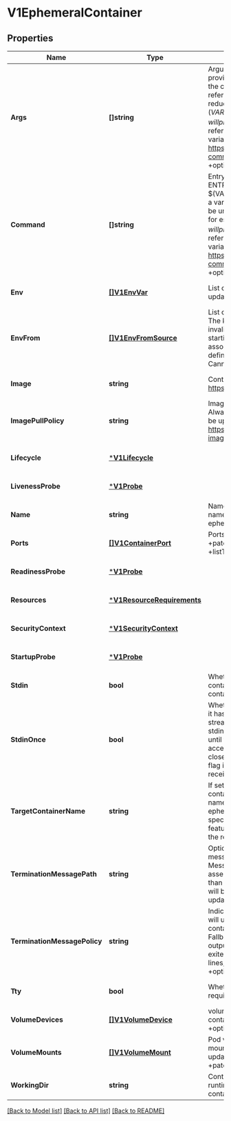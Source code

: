 # V1EphemeralContainer

## Properties
Name | Type | Description | Notes
------------ | ------------- | ------------- | -------------
**Args** | **[]string** | Arguments to the entrypoint. The image&#x27;s CMD is used if this is not provided. Variable references $(VAR_NAME) are expanded using the container&#x27;s environment. If a variable cannot be resolved, the reference in the input string will be unchanged. Double $$ are reduced to a single $, which allows for escaping the $(VAR_NAME) syntax: i.e. \&quot;$$(VAR_NAME)\&quot; will produce the string literal \&quot;$(VAR_NAME)\&quot;. Escaped references will never be expanded, regardless of whether the variable exists or not. Cannot be updated. More info: https://kubernetes.io/docs/tasks/inject-data-application/define-command-argument-container/#running-a-command-in-a-shell +optional | [optional] [default to null]
**Command** | **[]string** | Entrypoint array. Not executed within a shell. The image&#x27;s ENTRYPOINT is used if this is not provided. Variable references $(VAR_NAME) are expanded using the container&#x27;s environment. If a variable cannot be resolved, the reference in the input string will be unchanged. Double $$ are reduced to a single $, which allows for escaping the $(VAR_NAME) syntax: i.e. \&quot;$$(VAR_NAME)\&quot; will produce the string literal \&quot;$(VAR_NAME)\&quot;. Escaped references will never be expanded, regardless of whether the variable exists or not. Cannot be updated. More info: https://kubernetes.io/docs/tasks/inject-data-application/define-command-argument-container/#running-a-command-in-a-shell +optional | [optional] [default to null]
**Env** | [**[]V1EnvVar**](v1.EnvVar.md) | List of environment variables to set in the container. Cannot be updated. +optional +patchMergeKey&#x3D;name +patchStrategy&#x3D;merge | [optional] [default to null]
**EnvFrom** | [**[]V1EnvFromSource**](v1.EnvFromSource.md) | List of sources to populate environment variables in the container. The keys defined within a source must be a C_IDENTIFIER. All invalid keys will be reported as an event when the container is starting. When a key exists in multiple sources, the value associated with the last source will take precedence. Values defined by an Env with a duplicate key will take precedence. Cannot be updated. +optional | [optional] [default to null]
**Image** | **string** | Container image name. More info: https://kubernetes.io/docs/concepts/containers/images | [optional] [default to null]
**ImagePullPolicy** | **string** | Image pull policy. One of Always, Never, IfNotPresent. Defaults to Always if :latest tag is specified, or IfNotPresent otherwise. Cannot be updated. More info: https://kubernetes.io/docs/concepts/containers/images#updating-images +optional | [optional] [default to null]
**Lifecycle** | [***V1Lifecycle**](v1.Lifecycle.md) |  | [optional] [default to null]
**LivenessProbe** | [***V1Probe**](v1.Probe.md) |  | [optional] [default to null]
**Name** | **string** | Name of the ephemeral container specified as a DNS_LABEL. This name must be unique among all containers, init containers and ephemeral containers. | [optional] [default to null]
**Ports** | [**[]V1ContainerPort**](v1.ContainerPort.md) | Ports are not allowed for ephemeral containers. +optional +patchMergeKey&#x3D;containerPort +patchStrategy&#x3D;merge +listType&#x3D;map +listMapKey&#x3D;containerPort +listMapKey&#x3D;protocol | [optional] [default to null]
**ReadinessProbe** | [***V1Probe**](v1.Probe.md) |  | [optional] [default to null]
**Resources** | [***V1ResourceRequirements**](v1.ResourceRequirements.md) |  | [optional] [default to null]
**SecurityContext** | [***V1SecurityContext**](v1.SecurityContext.md) |  | [optional] [default to null]
**StartupProbe** | [***V1Probe**](v1.Probe.md) |  | [optional] [default to null]
**Stdin** | **bool** | Whether this container should allocate a buffer for stdin in the container runtime. If this is not set, reads from stdin in the container will always result in EOF. Default is false. +optional | [optional] [default to null]
**StdinOnce** | **bool** | Whether the container runtime should close the stdin channel after it has been opened by a single attach. When stdin is true the stdin stream will remain open across multiple attach sessions. If stdinOnce is set to true, stdin is opened on container start, is empty until the first client attaches to stdin, and then remains open and accepts data until the client disconnects, at which time stdin is closed and remains closed until the container is restarted. If this flag is false, a container processes that reads from stdin will never receive an EOF. Default is false +optional | [optional] [default to null]
**TargetContainerName** | **string** | If set, the name of the container from PodSpec that this ephemeral container targets. The ephemeral container will be run in the namespaces (IPC, PID, etc) of this container. If not set then the ephemeral container uses the namespaces configured in the Pod spec.  The container runtime must implement support for this feature. If the runtime does not support namespace targeting then the result of setting this field is undefined. +optional | [optional] [default to null]
**TerminationMessagePath** | **string** | Optional: Path at which the file to which the container&#x27;s termination message will be written is mounted into the container&#x27;s filesystem. Message written is intended to be brief final status, such as an assertion failure message. Will be truncated by the node if greater than 4096 bytes. The total message length across all containers will be limited to 12kb. Defaults to /dev/termination-log. Cannot be updated. +optional | [optional] [default to null]
**TerminationMessagePolicy** | **string** | Indicate how the termination message should be populated. File will use the contents of terminationMessagePath to populate the container status message on both success and failure. FallbackToLogsOnError will use the last chunk of container log output if the termination message file is empty and the container exited with an error. The log output is limited to 2048 bytes or 80 lines, whichever is smaller. Defaults to File. Cannot be updated. +optional | [optional] [default to null]
**Tty** | **bool** | Whether this container should allocate a TTY for itself, also requires &#x27;stdin&#x27; to be true. Default is false. +optional | [optional] [default to null]
**VolumeDevices** | [**[]V1VolumeDevice**](v1.VolumeDevice.md) | volumeDevices is the list of block devices to be used by the container. +patchMergeKey&#x3D;devicePath +patchStrategy&#x3D;merge +optional | [optional] [default to null]
**VolumeMounts** | [**[]V1VolumeMount**](v1.VolumeMount.md) | Pod volumes to mount into the container&#x27;s filesystem. Subpath mounts are not allowed for ephemeral containers. Cannot be updated. +optional +patchMergeKey&#x3D;mountPath +patchStrategy&#x3D;merge | [optional] [default to null]
**WorkingDir** | **string** | Container&#x27;s working directory. If not specified, the container runtime&#x27;s default will be used, which might be configured in the container image. Cannot be updated. +optional | [optional] [default to null]

[[Back to Model list]](../README.md#documentation-for-models) [[Back to API list]](../README.md#documentation-for-api-endpoints) [[Back to README]](../README.md)

